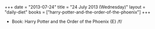 +++
date = "2013-07-24"
title = "24 July 2013 (Wednesday)"
layout = "daily-diet"
books = ["harry-potter-and-the-order-of-the-phoenix"]
+++


* Book: Harry Potter and the Order of the Phoenix {E} /f/